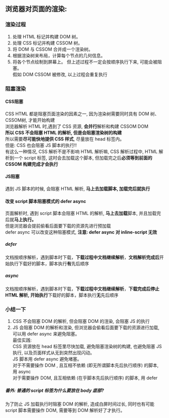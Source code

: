## 浏览器对页面的渲染:
### 渲染过程
1. 处理 HTML 标记并构建 DOM 树。
2. 处理 CSS 标记并构建 CSSOM 树。
3. 将 DOM 与 CSSOM 合并成一个渲染树。
4. 根据渲染树来布局，计算每个节点的几何信息。
5. 将各个节点绘制到屏幕上。
但上述过程不一定会按顺序执行下来, 可能会被阻塞。<br>
假如 DOM CSSOM 被修改, 以上过程会重复执行
### 阻塞渲染
#### CSS阻塞
CSS HTML 都是阻塞页面渲染的因素之一, 因为渲染树需要同时具有 DOM 树、 CSSOM树, 才能开始构建<br>
浏览器解析 HTML 时,遇到了 CSS 资源, **会并行**解析和构建 CSSOM DOM <br>
**所以 CSS 不会阻塞 HTML 的解析, 但是会阻塞渲染树的构建**<br>
所以需要**尽可能快地提供 CSS 样式**, 尽量放在 head 标签内。<br>
但是: CSS 也会阻塞 JS 脚本的执行!! <br>
有这么一种情况, CSS 解析不是不影响 HTML 解析嘛, CSS 解析过程中, HTML 解析到一个 script 标签, 这时会去加载这个脚本, 但加载完之后**必须等到前面的 CSSOM 构建完成才会执行**
#### JS阻塞
遇到 JS 脚本的时候, 会阻塞 HTML 解析, **马上去加载脚本, 加载完后就执行**


#### 改变 script 脚本阻塞模式的 defer async
页面解析时, 遇到 script 脚本会阻塞 HTML 的解析, **马上去加载**脚本, 并且加载完后就**马上执行。**<br>
但是浏览器会提前偷看后面要下载的资源先进行预加载<br>
defer async 可以改变这种阻塞模式, **注意: defer async 对 inline-script 无效**
##### defer
文档按顺序解析，遇到脚本时下载，**下载过程中文档继续解析**，**文档解析完成后**开始执行下载好的脚本，脚本执行**有**先后顺序
##### async
文档按顺序解析，遇到脚本时下载，**下载过程中文档继续解析**，**下载完成后停止 HTML 解析, 开始执行**下载好的脚本，脚本执行**无**先后顺序

### 小结一下
1. CSS 不会阻塞 DOM 的解析, 但会阻塞 DOM 的渲染, 会阻塞 JS 的执行<br>
2. JS 会阻塞 DOM 的解析和渲染, 但浏览器会偷看后面要下载的资源进行加载, 可以用 defer async 来避免阻塞。<br>
最佳实践: <br>
CSS 资源放在 head 标签里尽快加载, 避免阻塞渲染树的构建, 也避免阻塞 JS 执行, 以及页面样式从无到突然出现闪动。<br>
JS 脚本用 defer async 避免堵塞。<br>
对于不需要操作 DOM , 且互相不依赖 (即无所谓脚本先后执行顺序) 的脚本, 用 async<br>
对于需要操作 DOM, 且互相依赖 (在乎脚本先后执行顺序) 的脚本, 用 defer

##### 番外: 普通的 script 标签为什么要放在 body 底部?
为了防止 JS 加载执行时阻塞 DOM 的解析, 造成白屏时间过长, 同时也有可能 script 脚本需要操作 DOM, 需要等到 DOM 解析好了才执行。 
